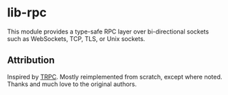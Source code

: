 # lib-rpc

This module provides a type-safe RPC layer over bi-directional sockets such as WebSockets, TCP, TLS, or Unix sockets.

## Attribution

Inspired by [TRPC](https://trpc.io/). Mostly reimplemented from scratch, except where noted. Thanks and much love to the original authors.
